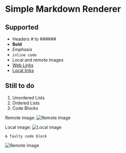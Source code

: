 # Simple Markdown Renderer

## Supported

* Headers # to ######
* **Bold**
* _Emphasis_
* `inline code`
* Local and remote images
* [Web Links](https://fiskurgit.github.io)
* [Local links](linked_page.md)

## Still to do

1. Unordered Lists
2. Ordered Lists
3. Code Blocks

Remote image:
![Remote Image](https://fiskurgit.github.io/blog/series1/sample1.png)

Local image:
![Local image](hexagram_res)

```
A faulty code block

```

![Remote Image](https://fiskurgit.github.io/blog/series1/sample2.png)
